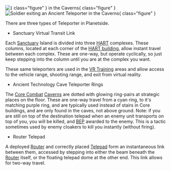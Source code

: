 ![
![](../images/TeleporterBoardingPoint.jpg){ class="figure" } in
the [Caverns](../locations/Caverns.md)](../images/Teleporter.jpg){ class="figure" }
![ Soldier exiting an
Ancient Teleporter in the [Caverns](../locations/Caverns.md)](../images/TeleporterExit.jpg){ class="figure" }

There are three types of Teleporter in Planetside.

- Sanctuary Virtual Transit Link

Each [Sanctuary](../locations/Sanctuary.md) Island is divided into three
[HART](HART.md) complexes. These columns, located at each corner of the
[HART building](../locations/HART_building.md), allow instant travel between
each complex. These are one-way, but operate cyclically, so just keep stepping
into the column until you are at the complex you want.

These same teleporters are used in the
[VR Training](../locations/VR_Training.md) areas and allow access to the vehicle
range, shooting range, and exit from virtual reality.

- Ancient Technology Cave Teleporter Rings

The [Core Combat](../items/Core_Combat.md) [Caverns](../locations/Caverns.md)
are dotted with glowing ring-pairs at strategic places on the floor. These are
one-way travel from a cyan ring, to it's matching purple ring, and are typically
used instead of stairs in Core buildings, and are only found in the caves, not
above ground. Note: if you are still on top of the destination telepad when an
enemy unit transports on top of you, you will be killed, and [BEP](Battle_Experience_Points.md)
awarded to the enemy. This is a tactic sometimes used by enemy cloakers to kill
you instantly (without firing).

- Router Telepad

A deployed [Router](../vehicles/Router.md) and correctly placed
[Telepad](../weapons/Telepad.md) form an instantaneous link between them,
accessed by stepping into either the beam beneath the
[Router](../vehicles/Router.md) itself, or the floating telepad dome at the
other end. This link allows for two-way travel.
